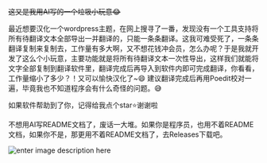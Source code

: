 ~~这又是我用AI写的一个垃圾小玩意😂~~

最近想要汉化一个wordpress主题，在网上搜寻了一番，发现没有一个工具支持将所有待翻译文本全部导出一并翻译的，只能一条条翻译。这我可难受死了，一条条翻译复制来复制去，工作量有多大啊，又不想花钱冲会员，怎么办呢？于是我就开发了这么个小玩意，主要功能就是将所有待翻译文本一次性导出，这样我们就能将文字全部复制到翻译软件里，翻译完成后再导入到软件内即可完成翻译，你看看，工作量缩小了多少？！又可以愉快汉化了~😄
建议翻译完成后再用Poedit校对一遍，毕竟我也不知道程序会有什么奇怪的问题。😅

如果软件帮助到了你，记得给我点个star⭐谢谢啦

不想用AI写README文档了，废话一大堆。如果你是程序员，也用不着README文档，如果你不是，那更用不着README文档了，去Releases下载吧。

![enter image description here](https://m.360buyimg.com/i/jfs/t1/339231/24/6745/5157/68bef7c9F89c684ce/c0ae7eeb5a7e8677.png)
